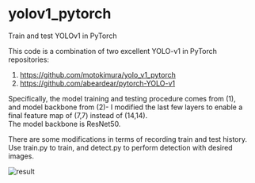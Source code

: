 # yolov1_pytorch
Train and test YOLOv1 in PyTorch  
  
This code is a combination of two excellent YOLO-v1 in PyTorch repositories:  
1. https://github.com/motokimura/yolo_v1_pytorch  
2. https://github.com/abeardear/pytorch-YOLO-v1  

Specifically, the model training and testing procedure comes from (1),  
and model backbone from (2)- I modified the last few layers to enable a final feature map of (7,7) instead of (14,14).  
The model backbone is ResNet50.  
  
There are some modifications in terms of recording train and test history.  
Use train.py to train, and detect.py to perform detection with desired images.  

![result](https://user-images.githubusercontent.com/58288779/124423737-5bcf1e80-dd98-11eb-9b03-c226cdeceac1.png)

